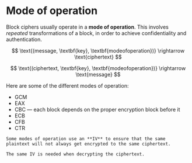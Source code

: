 # Mode of operation

Block ciphers usually operate in a **mode of operation**. This involves *repeated* transformations of a block, in order to achieve confidentiality and authentication. 

$$
\text{(message, \textbf{key}, \textbf{modeofoperation})} \rightarrow \text{ciphertext}
$$

$$
\text{(ciphertext, \textbf{key}, \textbf{modeofoperation})} \rightarrow \text{message}
$$

Here are some of the different modes of operation:

- GCM
- EAX
- CBC — each block depends on the proper encryption block before it
- ECB
- CFB
- CTR

```admonish note title="Initialisation vector"
Some modes of operation use an **IV** to ensure that the same plaintext will not always get encrypted to the same ciphertext. 

The same IV is needed when decrypting the ciphertext.
```
